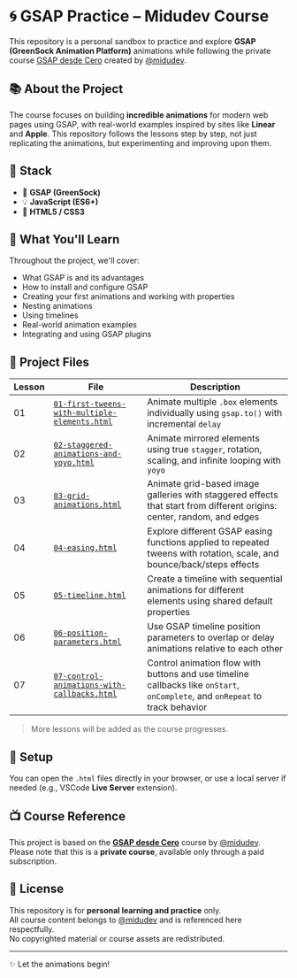 # 🌀 GSAP Practice – Midudev Course

This repository is a personal sandbox to practice and explore **GSAP (GreenSock Animation Platform)** animations while following the private course [GSAP desde Cero](https://midu.dev/curso/gsap-desde-cero) created by [@midudev](https://github.com/midudev).

## 📚 About the Project

The course focuses on building **incredible animations** for modern web pages using GSAP, with real-world examples inspired by sites like **Linear** and **Apple**. This repository follows the lessons step by step, not just replicating the animations, but experimenting and improving upon them.

## 🚀 Stack

- 🧩 **GSAP (GreenSock)**
- 💡 **JavaScript (ES6+)**
- 🎨 **HTML5 / CSS3**

## 🧠 What You'll Learn

Throughout the project, we'll cover:

- What GSAP is and its advantages
- How to install and configure GSAP
- Creating your first animations and working with properties
- Nesting animations
- Using timelines
- Real-world animation examples
- Integrating and using GSAP plugins

## 📁 Project Files

| Lesson | File | Description |
|--------|------|-------------|
| 01 | [`01-first-tweens-with-multiple-elements.html`](./01-first-tweens-with-multiple-elements.html) | Animate multiple `.box` elements individually using `gsap.to()` with incremental `delay` |
| 02 | [`02-staggered-animations-and-yoyo.html`](./02-staggered-animations-and-yoyo.html) | Animate mirrored elements using true `stagger`, rotation, scaling, and infinite looping with `yoyo` |
| 03 | [`03-grid-animations.html`](./03-grid-animations.html) | Animate grid-based image galleries with staggered effects that start from different origins: center, random, and edges |
| 04 | [`04-easing.html`](./04-easing.html) | Explore different GSAP easing functions applied to repeated tweens with rotation, scale, and bounce/back/steps effects |
| 05 | [`05-timeline.html`](./05-timeline.html) | Create a timeline with sequential animations for different elements using shared default properties |
| 06 | [`06-position-parameters.html`](./06-position-parameters.html) | Use GSAP timeline position parameters to overlap or delay animations relative to each other |
| 07 | [`07-control-animations-with-callbacks.html`](./07-control-animations-with-callbacks.html) | Control animation flow with buttons and use timeline callbacks like `onStart`, `onComplete`, and `onRepeat` to track behavior |



> More lessons will be added as the course progresses.

## 🔧 Setup

You can open the `.html` files directly in your browser, or use a local server if needed (e.g., VSCode **Live Server** extension).

## 📺 Course Reference

This project is based on the **[GSAP desde Cero](https://midu.dev/curso/gsap-desde-cero)** course by [@midudev](https://github.com/midudev).  
Please note that this is a **private course**, available only through a paid subscription.

## 📝 License

This repository is for **personal learning and practice** only.  
All course content belongs to [@midudev](https://github.com/midudev) and is referenced here respectfully.  
No copyrighted material or course assets are redistributed.

---

✨ Let the animations begin!

